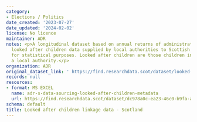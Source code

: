 ```yaml
---
category:
- Elections / Politics
date_created: '2023-07-27'
date_updated: '2024-02-02'
license: No licence
maintainer: ADR
notes: <p>A longitudinal dataset based on annual returns of administrative data on
  looked after children data supplied by local authorities to Scottish Government
  for statistical purposes. Looked after children are those children in the care of
  a local authority.</p>
organization: ADR
original_dataset_link: ' https://find.researchdata.scot/dataset/looked-after-children-linkage-data'
records: null
resources:
- format: MS EXCEL
  name: adr-s-data-sourcing-looked-after-children-metadata
  url: https://find.researchdata.scot/dataset/dc978a0c-ea23-46c0-b9fa-a013d7477647/resource/0e3967bd-72dd-46a0-afaf-e6d9347cce86/download/adr-s-data-sourcing-looked-after-children-metadata.xlsx
schema: default
title: Looked after children linkage data - Scotland
---
```

